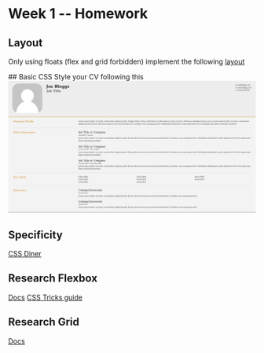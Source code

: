 # Week 1 -- Homework

## Layout
Only using floats (flex and grid forbidden) implement the following [layout](./positioning/README.md)

## Basic CSS
Style your CV following this ![example](./styled-cv/example.png)

## Specificity
[CSS Diner](http://flukeout.github.io/)

## Research Flexbox
[Docs](https://developer.mozilla.org/es/docs/Web/CSS/CSS_Flexible_Box_Layout)
[CSS Tricks guide](https://css-tricks.com/snippets/css/a-guide-to-flexbox/)

## Research Grid
[Docs](https://developer.mozilla.org/es/docs/Web/CSS/grid)